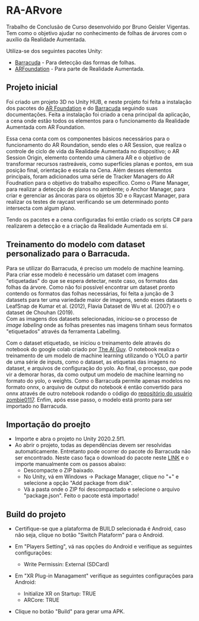 # RA-ARvore

Trabalho de Conclusão de Curso desenvolvido por Bruno Geisler Vigentas.  
Tem como o objetivo ajudar no conhecimento de folhas de árvores com o auxílio da Realidade Aumentada.  

Utiliza-se dos seguintes pacotes Unity:

* [Barracuda](https://docs.unity3d.com/Packages/com.unity.barracuda@2.0/manual/index.html) - Para detecção das formas de folhas.
* [ARFoundation](https://unity.com/unity/features/arfoundation) - Para parte de Realidade Aumentada.

## Projeto inicial

Foi criado um projeto 3D no Unity HUB, e neste projeto foi feita a instalação dos pacotes do [AR Foundation](https://docs.unity3d.com/Packages/com.unity.xr.arfoundation@4.2/manual/index.html) e do [Barracuda](https://docs.unity3d.com/Packages/com.unity.barracuda@1.0/manual/Installing.html) seguindo suas documentações. Feita a instalação foi criado a cena principal da aplicação, a cena onde estão todos os elementos para o funcionamento da Realidade Aumentada com AR Foundation.  
  
Essa cena conta com os componentes básicos necessários para o funcionamento do AR Roundation, sendo eles o AR Session, que realiza o controle de ciclo de vida da Realidade Aumentada no dispositivo; o AR Session Origin, elemento contendo uma câmera AR e o objetivo de transformar recursos rastreáveis, como superfícies planas e pontos, em sua posição final, orientação e escala na Cena. Além desses elementos principais, foram adicionados uma série de Tracker Managers do AR Foudnation para o objetivo do trabalho específico. Como o Plane Manager, para realizar a detecção de planos no ambiente; o Anchor Manager, para criar e gerenciar as âncoras para os objetos 3D e o Raycast Manager, para realizar os testes de raycast verificando se um determinado ponto intersecta com algum plano.  
  
Tendo os pacotes e a cena configuradas foi então criado os scripts C# para realizarem a detecção e a criação da Realidade Aumentada em sí.

## Treinamento do modelo com dataset personalizado para o Barracuda.

Para se utilizar do Barracuda, é preciso um modelo de machine learning. Para criar esse modelo é necessário um dataset com imagens "etiquetadas" do que se espera detectar, neste caso, os formatos das folhas da árvore. Como não foi possível encontrar um dataset pronto contendo os formatos das folhas necessárias, foi feita a junção de 3 datasets para ter uma variedade maior de imagens, sendo esses datasets o LeafSnap de Kumar et al. (2012), Flavia Dataset de Wu et al. (2007) e o dataset de Chouhan (2019).  
Com as imagens dos datasets selecionadas, iniciou-se o processo de _image labeling_ onde as folhas presentes nas imagens tinham seus formatos "etiquetados" através da ferramenta LabelImg. 
  
Com o dataset etiquetado, se iniciou o treinamento dele através do notebook do google colab criado por [The AI Guy](https://colab.research.google.com/drive/1Mh2HP_Mfxoao6qNFbhfV3u28tG8jAVGk). O notebook realiza o treinamento de um modelo de machine learning utilizando o YOLO a partir de uma série de inputs, como o dataset, as etiquetas das imagens no dataset, e arquivos de configuração do yolo. Ao final, o processo, que pode vir a demorar horas, da como output um modelo de machine learning no formato do yolo, o weights. Como o Barracuda permite apenas modelos no formato onnx, o arquivo de output do notebook é então convertido para onnx através de outro notebook rodando o código do [repositório do usuário zombie0117](https://github.com/zombie0117/yolov3-tiny-onnx-TensorRT). Enfim, após esse passo, o modelo está pronto para ser importado no Barracuda.

## Importação do proejto

- Importe e abra o projeto no Unity 2020.2.5f1.
- Ao abrir o projeto, todas as dependências devem ser resolvidas automaticamente. Entretanto pode ocorrer do pacote do Barracuda não ser encontrado. Neste caso faça o download do pacote neste [LINK](https://drive.google.com/file/d/1oFz3Wp8JN8eiXvkbVCddeuJjX7WS7cG9/view?usp=sharing) e o importe manualmente com os passos abaixo:
  - Descompacte o ZIP baixado.
  - No Unity, vá em Windows -> Package Manager, clique no "+" e selecione a opção "Add package from disk".
  - Vá a pasta onde o ZIP foi descompactado e selecione o arquivo "package.json". Feito o pacote está importado!

## Build do projeto
- Certifique-se que a plataforma de BUILD selecionada é Android, caso não seja, clique no botão "Switch Plataform" para o Android.
- Em "Players Setting", vá nas opções do Android e verifique as seguintes configurações:
  - Write Permissin: External (SDCard)
- Em "XR Plug-in Managament" verifique as seguintes configurações para Android:
  - Initialize XR on Startup: TRUE
  - ARCore: TRUE
  
 - Clique no botão "Build" para gerar uma APK. 



